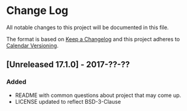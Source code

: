 # Change Log
All notable changes to this project will be documented in this file.

The format is based on [Keep a Changelog](http://keepachangelog.com/)
and this project adheres to [Calendar Versioning](http://calver.org/).

## [Unreleased 17.1.0] - 2017-??-??
### Added
- README with common questions about project that may come up.
- LICENSE updated to reflect BSD-3-Clause
